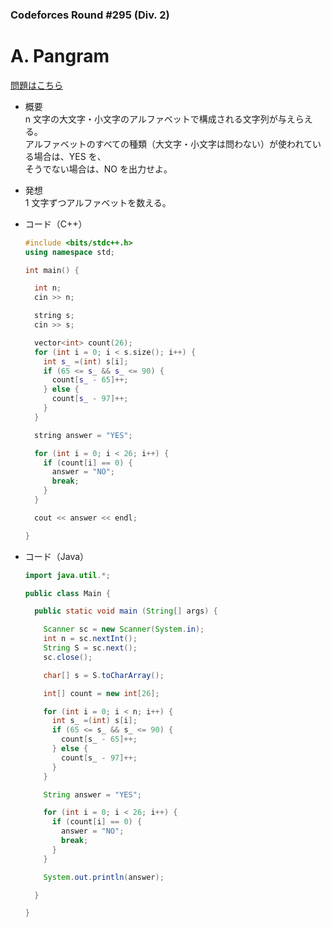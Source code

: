 ### Codeforces Round #295 (Div. 2)

# A. Pangram

  [問題はこちら](https://codeforces.com/problemset/problem/520/A)
  
- 概要<br>
  n 文字の大文字・小文字のアルファベットで構成される文字列が与えらえる。<br>
  アルファベットのすべての種類（大文字・小文字は問わない）が使われている場合は、YES を、<br>
  そうでない場合は、NO を出力せよ。
  
  
- 発想<br>
  1 文字ずつアルファベットを数える。
  
  
- コード（C++）

  ```cpp
  #include <bits/stdc++.h>
  using namespace std;

  int main() {

    int n;
    cin >> n;

    string s;
    cin >> s;

    vector<int> count(26);
    for (int i = 0; i < s.size(); i++) {
      int s_ =(int) s[i];
      if (65 <= s_ && s_ <= 90) {
        count[s_ - 65]++;
      } else {
        count[s_ - 97]++;
      }
    }

    string answer = "YES";

    for (int i = 0; i < 26; i++) {
      if (count[i] == 0) {
        answer = "NO";
        break;
      }
    }

    cout << answer << endl;

  }      
  ```
  
- コード（Java）

  ```java
  import java.util.*;

  public class Main {

    public static void main (String[] args) {

      Scanner sc = new Scanner(System.in);
      int n = sc.nextInt();
      String S = sc.next();
      sc.close();

      char[] s = S.toCharArray();

      int[] count = new int[26];

      for (int i = 0; i < n; i++) {
        int s_ =(int) s[i];
        if (65 <= s_ && s_ <= 90) {
          count[s_ - 65]++;
        } else {
          count[s_ - 97]++;
        }
      }

      String answer = "YES";

      for (int i = 0; i < 26; i++) {
        if (count[i] == 0) {
          answer = "NO";
          break;
        }
      }

      System.out.println(answer);

    }

  }
  ```
    